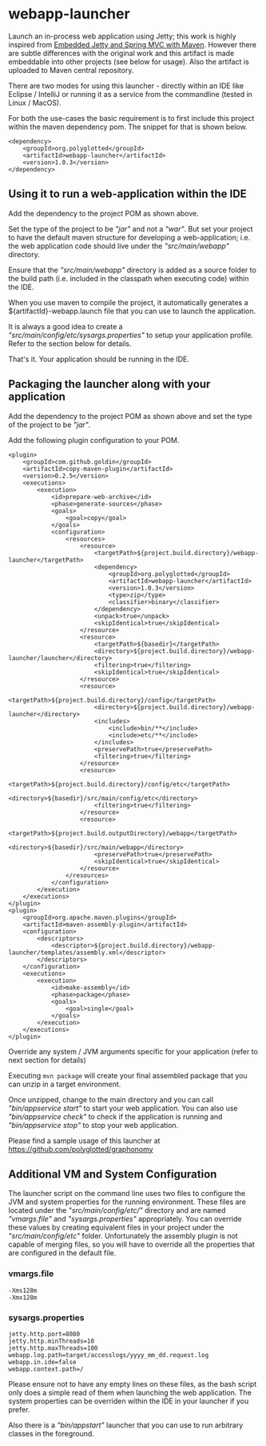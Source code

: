 webapp-launcher
===============

Launch an in-process web application using Jetty; this work is highly inspired from [Embedded Jetty and Spring MVC with Maven](http://steveliles.github.com/setting_up_embedded_jetty_8_and_spring_mvc_with_maven.html). However there are subtle differences with the original work and this artifact is made embeddable into other projects (see below for usage). Also the artifact is uploaded to Maven central repository.

There are two modes for using this launcher - directly within an IDE like Eclipse / IntelliJ or running it as a service from the commandline (tested in Linux / MacOS).

For both the use-cases the basic requirement is to first include this project within the maven dependency pom. The snippet for that is shown below.

    <dependency>
        <groupId>org.polyglotted</groupId>
        <artifactId>webapp-launcher</artifactId>
        <version>1.0.3</version>
    </dependency>

Using it to run a web-application within the IDE
-------------------------------------------------

Add the dependency to the project POM as shown above.

Set the type of the project to be _"jar"_ and not a _"war"_. But set your project to have the default maven structure for developing a web-application; i.e. the web application code should live under the _"src/main/webapp"_ directory.

Ensure that the _"src/main/webapp"_ directory is added as a source folder to the build path (i.e. included in the classpath when executing code) within the IDE.

When you use maven to compile the project, it automatically generates a ${artifactId}-webapp.launch file that you can use to launch the application.

It is always a good idea to create a _"src/main/config/etc/sysargs.properties"_ to setup your application profile. Refer to the section below for details.

That's it. Your application should be running in the IDE.

Packaging the launcher along with your application
--------------------------------------------------

Add the dependency to the project POM as shown above and set the type of the project to be _"jar"_.

Add the following plugin configuration to your POM.

    <plugin>
        <groupId>com.github.goldin</groupId>
        <artifactId>copy-maven-plugin</artifactId>
        <version>0.2.5</version>
        <executions>
            <execution>
                <id>prepare-web-archive</id>
                <phase>generate-sources</phase>
                <goals>
                    <goal>copy</goal>
                </goals>
                <configuration>
                    <resources>
                        <resource>
                            <targetPath>${project.build.directory}/webapp-launcher</targetPath>
                            <dependency>
                                <groupId>org.polyglotted</groupId>
                                <artifactId>webapp-launcher</artifactId>
                                <version>1.0.3</version>
                                <type>zip</type>
                                <classifier>binary</classifier>
                            </dependency>
                            <unpack>true</unpack>
                            <skipIdentical>true</skipIdentical>
                        </resource>
                        <resource>
                            <targetPath>${basedir}</targetPath>
                            <directory>${project.build.directory}/webapp-launcher/launcher</directory>
                            <filtering>true</filtering>
                            <skipIdentical>true</skipIdentical>
                        </resource>
                        <resource>
                            <targetPath>${project.build.directory}/config</targetPath>
                            <directory>${project.build.directory}/webapp-launcher</directory>
                            <includes>
                                <include>bin/**</include>
                                <include>etc/**</include>
                            </includes>
                            <preservePath>true</preservePath>
                            <filtering>true</filtering>
                        </resource>
                        <resource>
                            <targetPath>${project.build.directory}/config/etc</targetPath>
                            <directory>${basedir}/src/main/config/etc</directory>
                            <filtering>true</filtering>
                        </resource>
                        <resource>
                            <targetPath>${project.build.outputDirectory}/webapp</targetPath>
                            <directory>${basedir}/src/main/webapp</directory>
                            <preservePath>true</preservePath>
                            <skipIdentical>true</skipIdentical>
                        </resource>
                    </resources>
                </configuration>
            </execution>
        </executions>
    </plugin>
    <plugin>
        <groupId>org.apache.maven.plugins</groupId>
        <artifactId>maven-assembly-plugin</artifactId>
        <configuration>
            <descriptors>
                <descriptor>${project.build.directory}/webapp-launcher/templates/assembly.xml</descriptor>
            </descriptors>
        </configuration>
        <executions>
            <execution>
                <id>make-assembly</id>
                <phase>package</phase>
                <goals>
                    <goal>single</goal>
                </goals>
            </execution>
        </executions>
    </plugin>


Override any system / JVM arguments specific for your application (refer to next section for details)

Executing `mvn package` will create your final assembled package that you can unzip in a target environment.

Once unzipped, change to the main directory and you can call _"bin/appservice start"_ to start your web application. You can also use _"bin/appservice check"_ to check if the application is running and _"bin/appservice stop"_ to stop your web application.

Please find a sample usage of this launcher at <https://github.com/polyglotted/graphonomy>

Additional VM and System Configuration
--------------------------------------

The launcher script on the command line uses two files to configure the JVM and system properties for the running environment. These files are located under the _"src/main/config/etc/"_ directory and are named _"vmargs.file"_ and _"sysargs.properties"_ appropriately. You can override these values by creating equivalent files in your project under the _"src/main/config/etc"_ folder. Unfortunately the assembly plugin is not capable of merging files, so you will have to override all the properties that are configured in the default file.

### vmargs.file ###

    -Xms128m
    -Xmx128m

### sysargs.properties ###

    jetty.http.port=8080
    jetty.http.minThreads=10
    jetty.http.maxThreads=100
    webapp.log.path=target/accesslogs/yyyy_mm_dd.request.log
    webapp.in.ide=false
    webapp.context.path=/
    
Please ensure not to have any empty lines on these files, as the bash script only does a simple read of them when launching the web application. The system properties can be overriden within the IDE in your launcher if you prefer.

Also there is a _"bin/appstart"_ launcher that you can use to run arbitrary classes in the foreground.
